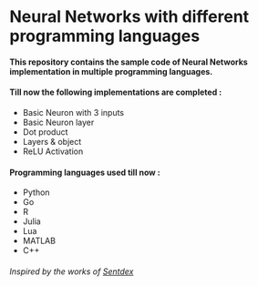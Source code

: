 # Neural Networks with different programming languages

#### This repository contains the sample code of Neural Networks implementation in multiple programming languages.

#### Till now the following implementations are completed :
- Basic Neuron with 3 inputs
- Basic Neuron layer
- Dot product
- Layers & object
- ReLU Activation

#### Programming languages used till now :
- Python
- Go
- R
- Julia
- Lua
- MATLAB
- C++

###### Inspired by the works of [Sentdex](https://www.youtube.com/user/sentdex)
